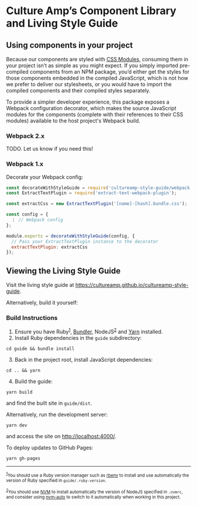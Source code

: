 # Culture Amp’s Component Library and Living Style Guide

## Using components in your project

Because our components are styled with [CSS Modules][css-modules], consuming them in your project isn’t as simple as you might expect. If you simply imported pre-compiled components from an NPM package, you’d either get the styles for those components embedded in the compiled JavaScript, which is not how we prefer to deliver our stylesheets, or you would have to import the compiled components and their compiled styles separately.

To provide a simpler developer experience, this package exposes a Webpack configuration decorator, which makes the source JavaScript modules for the components (complete with their references to their CSS modules) available to the host project's Webpack build.

### Webpack 2.x

TODO. Let us know if you need this!

### Webpack 1.x

Decorate your Webpack config:

```js
const decorateWithStyleGuide = require('cultureamp-style-guide/webpack');
const ExtractTextPlugin = require('extract-text-webpack-plugin');

const extractCss = new ExtractTextPlugin('[name]-[hash].bundle.css');

const config = {
  ⋮ // Webpack config
};

module.exports = decorateWithStyleGuide(config, {
  // Pass your ExtractTextPlugin instance to the decorator
  extractTextPlugin: extractCss
});
```

## Viewing the Living Style Guide

Visit the living style guide at <https://cultureamp.github.io/cultureamp-style-guide>.

Alternatively, build it yourself:

### Build Instructions

1.  Ensure you have Ruby<sup id="fn1">[1](#ruby)</sup>, [Bundler][bundler], NodeJS<sup id="fn2">[2](#nodejs)</sup> and [Yarn][yarn] installed.
2.  Install Ruby dependencies in the `guide` subdirectory:
```
cd guide && bundle install
```
3.  Back in the project root, install JavaScript dependencies:
```
cd .. && yarn
```
4.  Build the guide:
```
yarn build
```
and find the built site in `guide/dist`.

  Alternatively, run the development server:
```
yarn dev
```
and access the site on <http://localhost:4000/>.

  To deploy updates to GitHub Pages:
```
yarn gh-pages
```

---

<small><sup id="ruby">[1](#fn1)</sup>You should use a Ruby version manager such as [rbenv][rbenv] to install and use automatically the version of Ruby specified in `guide/.ruby-version`.</small>

<small><sup id="nodejs">[2](#fn2)</sup>You should use [NVM][nvm] to install automatically the version of NodeJS specified in `.nvmrc`, and consider using [nvm-auto][nvm-auto] to switch to it automatically when working in this project.</small>

[bundler]: https://bundler.io/
[css-modules]: https://github.com/css-modules/css-modules
[nvm]: http://nvm.sh/
[nvm-auto]: https://github.com/jsdf/nvm_auto
[rbenv]: https://github.com/rbenv/rbenv
[yarn]: https://yarnpkg.com/
